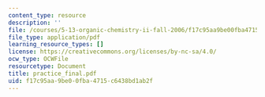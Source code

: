 ```yaml
---
content_type: resource
description: ''
file: /courses/5-13-organic-chemistry-ii-fall-2006/f17c95aa9be00fba4715c6438bd1ab2f_practice_final.pdf
file_type: application/pdf
learning_resource_types: []
license: https://creativecommons.org/licenses/by-nc-sa/4.0/
ocw_type: OCWFile
resourcetype: Document
title: practice_final.pdf
uid: f17c95aa-9be0-0fba-4715-c6438bd1ab2f
---
```

